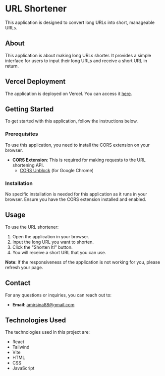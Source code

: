 # URL Shortener

This application is designed to convert long URLs into short, manageable URLs.


## About

This application is about making long URLs shorter. It provides a simple interface for users to input their long URLs and receive a short URL in return.

## Vercel Deployment

The application is deployed on Vercel. You can access it [here](https://vercel.com/new/amir-shariats-projects-d1218d86/success?developer-id=&external-id=&redirect-url=&branch=main&deploymentUrl=part-project-dc21n1ra8-amir-shariats-projects-d1218d86.vercel.app&projectName=part-project&s=https%3A%2F%2Fgithub.com%2FShariat-Amir%2FPart-Project&gitOrgLimit=&hasTrialAvailable=1&totalProjects=1&slug=app-future&slug=en-US&slug=new&slug=amir-shariats-projects-d1218d86&slug=success).


## Getting Started

To get started with this application, follow the instructions below.

### Prerequisites

To use this application, you need to install the CORS extension on your browser.

- **CORS Extension**: This is required for making requests to the URL shortening API.
  - [CORS Unblock](https://chrome.google.com/webstore/detail/cors-unblock/lfhmikememgdcahcdlaciloancbhjino) (for Google Chrome)

### Installation

No specific installation is needed for this application as it runs in your browser. Ensure you have the CORS extension installed and enabled.

## Usage

To use the URL shortener:

1. Open the application in your browser.
2. Input the long URL you want to shorten.
3. Click the "Shorten It!" button.
4. You will receive a short URL that you can use.

**Note**: If the responsiveness of the application is not working for you, please refresh your page.


## Contact

For any questions or inquiries, you can reach out to:

- **Email**: amirsina88@gmail.com


## Technologies Used

The technologies used in this project are:

- React
- Tailwind
- Vite
- HTML
- CSS
- JavaScript
